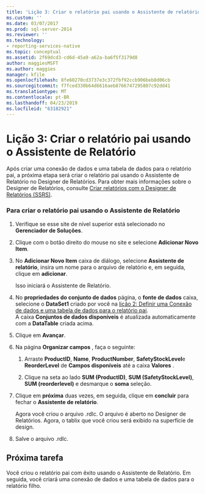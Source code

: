 ```yaml
---
title: 'Lição 3: Criar o relatório pai usando o Assistente de relatório | Microsoft Docs'
ms.custom: ''
ms.date: 03/07/2017
ms.prod: sql-server-2014
ms.reviewer: ''
ms.technology:
- reporting-services-native
ms.topic: conceptual
ms.assetid: 2f69dcd3-cd6d-45a9-a62a-ba6f5f3179d8
author: maggiesMSFT
ms.author: maggies
manager: kfile
ms.openlocfilehash: 8fe60270cd3737e3c372fbf92ccb906beb8d06cb
ms.sourcegitcommit: f7fced330b64d6616aeb8766747295807c92dd41
ms.translationtype: MT
ms.contentlocale: pt-BR
ms.lasthandoff: 04/23/2019
ms.locfileid: "63182921"
---
```

# <a name="lesson-3-design-the-parent-report-using-the-report-wizard"></a>Lição 3: Criar o relatório pai usando o Assistente de Relatório
  Após criar uma conexão de dados e uma tabela de dados para o relatório pai, a próxima etapa será criar o relatório pai usando o Assistente de Relatório no Designer de Relatórios. Para obter mais informações sobre o Designer de Relatórios, consulte [Criar relatórios com o Designer de Relatórios &#40;SSRS&#41;](tools/design-reporting-services-paginated-reports-with-report-designer-ssrs.md).  
  
### <a name="to-design-the-parent-report-using-the-report-wizard"></a>Para criar o relatório pai usando o Assistente de Relatório  
  
1.  Verifique se esse site de nível superior está selecionado no **Gerenciador de Soluções**.  
  
2.  Clique com o botão direito do mouse no site e selecione **Adicionar Novo Item**.  
  
3.  No **Adicionar Novo Item** caixa de diálogo, selecione **Assistente de relatório**, insira um nome para o arquivo de relatório e, em seguida, clique em **adicionar**.  
  
     Isso iniciará o Assistente de Relatório.  
  
4.  No **propriedades do conjunto de dados** página, o **fonte de dados** caixa, selecione o **DataSet1** criado por você na [lição 2: Definir uma Conexão de dados e uma tabela de dados para o relatório pai](lesson-2-define-a-data-connection-and-data-table-for-parent-report.md).  
    A caixa **Conjuntos de dados disponíveis** é atualizada automaticamente com a **DataTable** criada acima.  
  
5.  Clique em **Avançar**.  
  
6.  Na página **Organizar campos** , faça o seguinte:  
  
    1.  Arraste **ProductID**, **Name**, **ProductNumber**, **SafetyStockLevel**e **ReorderLevel** de **Campos disponíveis** até a caixa **Valores** .  
  
    2.  Clique na seta ao lado **SUM (ProductID)**, **SUM (SafetyStockLevel)**, **SUM (reorderlevel)** e desmarque o **soma** seleção.  
  
7.  Clique em **próxima** duas vezes, em seguida, clique em **concluir** para fechar o **Assistente de relatório**.  
  
     Agora você criou o arquivo .rdlc. O arquivo é aberto no Designer de Relatórios. Agora, o tablix que você criou será exibido na superfície de design.  
  
8.  Salve o arquivo .rdlc.  
  
## <a name="next-task"></a>Próxima tarefa  
 Você criou o relatório pai com êxito usando o Assistente de Relatório. Em seguida, você criará uma conexão de dados e uma tabela de dados para o relatório filho.  
  
  
